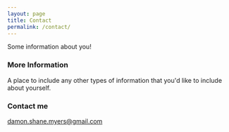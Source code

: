 ```yaml
---
layout: page
title: Contact
permalink: /contact/
---
```


Some information about you!

### More Information

A place to include any other types of information that you'd like to include about yourself.

### Contact me

[damon.shane.myers@gmail.com](mailto:damon.shane.myers@gmail.com)
